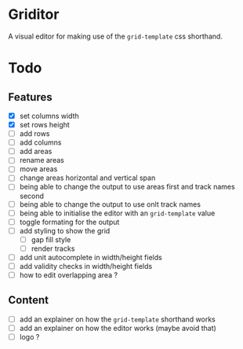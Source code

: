 # Griditor
A visual editor for making use of the `grid-template` css shorthand.  

# Todo

## Features
- [x] set columns width  
- [x] set rows height
- [ ] add rows
- [ ] add columns
- [ ] add areas
- [ ] rename areas
- [ ] move areas
- [ ] change areas horizontal and vertical span
- [ ] being able to change the output to use areas first and track names second
- [ ] being able to change the output to use onlt track names
- [ ] being able to initialise the editor with an `grid-template` value
- [ ] toggle formating for the output
- [ ] add styling to show the grid
	- [ ] gap fill style
	- [ ] render tracks 
- [ ] add unit autocomplete in width/height fields
- [ ] add validity checks in width/height fields
- [ ] how to edit overlapping area ?

## Content
- [ ] add an explainer on how the `grid-template` shorthand works
- [ ] add an explainer on how the editor works (maybe avoid that)
- [ ] logo ?